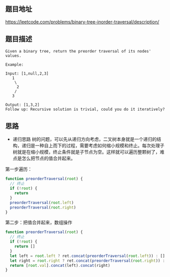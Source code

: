 ## 题目地址
https://leetcode.com/problems/binary-tree-inorder-traversal/description/

## 题目描述
```
Given a binary tree, return the preorder traversal of its nodes' values.

Example:

Input: [1,null,2,3]
   1
    \
     2
    /
   3

Output: [1,3,2]
Follow up: Recursive solution is trivial, could you do it iteratively?
```

## 思路

- 递归思路
树的问题，可以先从递归方向考虑，二叉树本身就是一个递归的结构，递归是一种自上而下的过程，需要考虑如何缩小规模和终止。每次处理子树就是在缩小规模，终止条件就是子节点为空。这样就可以遍历整颗树了，难点是怎么把节点的值合并起来。

第一步遍历：
```js
function preorderTraversal(root) {
  // 终止
  if (!root) {
    return
  }
  preorderTraversal(root.left)
  preorderTraversal(root.right)
}
```

第二步：把值合并起来，数组操作
```js
function preorderTraversal(root) {
  // 终止
  if (!root) {
    return []
  }
  let left = root.left ? ret.concat(preorderTraversal(root.left)) : []
  let right = root.right ? ret.concat(preorderTraversal(root.right)) : []
  return [root.val].concat(left).concat(right)
}
```
